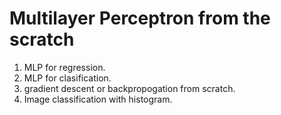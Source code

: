 # Multilayer Perceptron from the scratch
1. MLP for regression.
2. MLP for clasification.
3. gradient descent or backpropogation from scratch.
4. Image classification with histogram.
